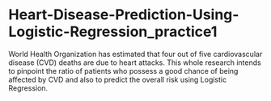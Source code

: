 # Heart-Disease-Prediction-Using-Logistic-Regression_practice1
World Health Organization has estimated that four out of five cardiovascular disease (CVD)  deaths are due to heart attacks. This whole research intends to pinpoint the ratio of patients  who possess a good chance of being affected by CVD and also to predict the overall risk using Logistic Regression. 
